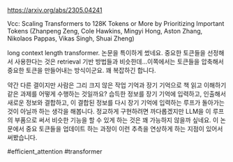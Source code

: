 https://arxiv.org/abs/2305.04241

Vcc: Scaling Transformers to 128K Tokens or More by Prioritizing Important Tokens (Zhanpeng Zeng, Cole Hawkins, Mingyi Hong, Aston Zhang, Nikolaos Pappas, Vikas Singh, Shuai Zheng)

long context length transformer. 논문을 특이하게 썼네요. 중요한 토큰들을 선정해서 사용한다는 것은 retrieval 기반 방법들과 비슷한데...이쪽에서는 토큰들을 압축해서 중요한 토큰을 만들어내는 방식이군요. 꽤 복잡하긴 합니다.

약간 다른 결이지만 사람은 그리 크지 않은 작업 기억과 장기 기억으로 책 읽고 이해하기 같은 과제를 어떻게 수행하는 것일까요? 습득한 정보를 장기 기억에 입력하고, 인출해서 새로운 정보와 결합하고, 이 결합된 정보를 다시 장기 기억에 입력하는 루프가 돌아가는 것이 아닐까 하는 생각을 해봅니다. 정교하게 구현하려면 까다롭겠지만 LLM을 이 루프의 부품으로 써서 비슷한 기능을 할 수 있게 하는 것은 꽤 가능하지 않을까 싶네요. 이 논문에서 중요 토큰들을 업데이트 하는 과정이 이런 추측을 연상하게 하는 지점이 있어서 써봤습니다.

#efficient_attention #transformer 